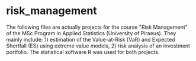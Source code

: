 # risk_management
The following files are actually projects for the course "Risk Management" of the MSc Program in Applied Statistics (University of Piraeus). They mainly include: 1) estimation of the Value-at-Risk (VaR) and Expected Shortfall (ES) using extreme value models, 2) risk analysis of an investment portfolio. The statistical software R was used for both projects.
